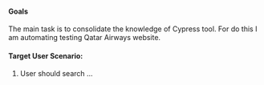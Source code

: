 #### Goals
The main task is to consolidate the knowledge of Cypress tool. For do this I am automating testing Qatar Airways website. 
#### Target User Scenario: 
1. User should search ...

<!-- #### Command to run:
1. Open the console or terminal on your local machine.
2. Clone this repository to your local machine using console:
```sh
git clone https://github.com/maciejleoniak/etsy-automated-testing-with-cypress.git
```
3. Go to the repository directory:
```sh
cd etsy-automated-testing-with-cypress
```
4. Install the server dependencies using the following command:
 ```sh
npm install
```
6. Open Cypress client:
```sh
npx cypress open 
```
7. Run the tests one-by-one in Cypress client or use command to run&record:  
 ```sh
npx cypress run --record --key ce049ab5-b10b-4803-a9b1-31a86fff21e8
``` -->
